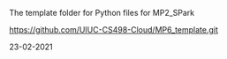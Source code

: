 The template folder for Python files for MP2_SPark

https://github.com/UIUC-CS498-Cloud/MP6_template.git

23-02-2021